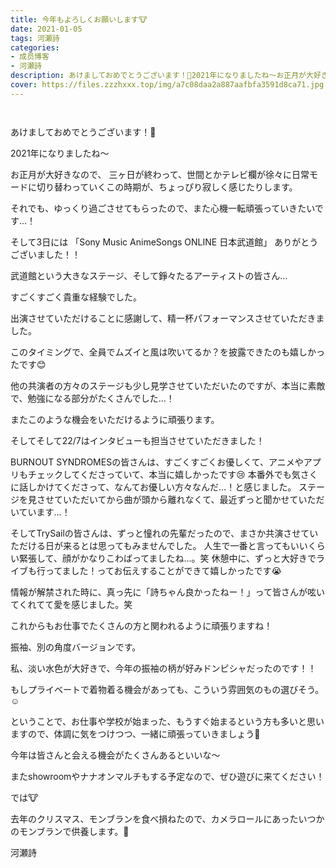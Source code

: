 ```yaml
---
title: 今年もよろしくお願いします🐮
date: 2021-01-05
tags: 河瀬詩
categories: 
- 成员博客
- 河瀬詩
description: あけましておめでとうございます！🎍2021年になりましたね〜お正月が大好きなので、三ヶ日が終わって、世間とかテレビ欄が徐々に日常モードに切り替わっていくこの時期が、ちょっぴり寂しく感じ...
cover: https://files.zzzhxxx.top/img/a7c08daa2a887aafbfa3591d8ca71.jpg 
---
```


        ﻿

あけましておめでとうございます！🎍

2021年になりましたね〜


お正月が大好きなので、
三ヶ日が終わって、世間とかテレビ欄が徐々に日常モードに切り替わっていくこの時期が、ちょっぴり寂しく感じたりします。


それでも、ゆっくり過ごさせてもらったので、また心機一転頑張っていきたいです…！







そして3日には
「Sony Music AnimeSongs ONLINE 日本武道館」
ありがとうございました！！


武道館という大きなステージ、そして錚々たるアーティストの皆さん…

すごくすごく貴重な経験でした。


出演させていただけることに感謝して、精一杯パフォーマンスさせていただきました。

このタイミングで、全員でムズイと風は吹いてるか？を披露できたのも嬉しかったです😊



他の共演者の方々のステージも少し見学させていただいたのですが、本当に素敵で、勉強になる部分がたくさんでした…！


またこのような機会をいただけるように頑張ります。







そしてそして22/7はインタビューも担当させていただきました！


BURNOUT SYNDROMESの皆さんは、すごくすごくお優しくて、アニメやアプリもチェックしてくださっていて、本当に嬉しかったです😢
本番外でも気さくに話しかけてくださって、なんてお優しい方々なんだ…！と感じました。
ステージを見させていただいてから曲が頭から離れなくて、最近ずっと聞かせていただいています…！



そしてTrySailの皆さんは、ずっと憧れの先輩だったので、まさか共演させていただける日が来るとは思ってもみませんでした。
人生で一番と言ってもいいくらい緊張して、顔がかなりこわばってましたね…。笑
休憩中に、ずっと大好きでライブも行ってました！ってお伝えすることができて嬉しかったです😭




情報が解禁された時に、真っ先に「詩ちゃん良かったねー！」って皆さんが呟いてくれてて愛を感じました。笑



これからもお仕事でたくさんの方と関われるように頑張りますね！








振袖、別の角度バージョンです。


私、淡い水色が大好きで、今年の振袖の柄が好みドンピシャだったのです！！


もしプライベートで着物着る機会があっても、こういう雰囲気のもの選びそう。☺️









ということで、お仕事や学校が始まった、もうすぐ始まるという方も多いと思いますので、体調に気をつけつつ、一緒に頑張っていきましょう🧸



今年は皆さんと会える機会がたくさんあるといいな〜



またshowroomやナナオンマルチもする予定なので、ぜひ遊びに来てください！





では🐮









去年のクリスマス、モンブランを食べ損ねたので、カメラロールにあったいつかのモンブランで供養します。🎅









河瀬詩



